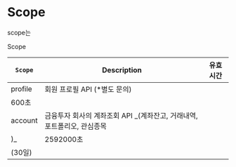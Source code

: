 # Scope

scope는 

Scope

| **`Scope`** | **Description** | **유효시간** |
| --- | --- | --- |
| profile | 회원 프로필 API \(\*별도 문의\) | 600초 |
| account | 금융투자 회사의 계좌조회 API _\(계좌잔고, 거래내역, 포트폴리오, 관심종목\)_ | 2592000초 \(30일\) |



